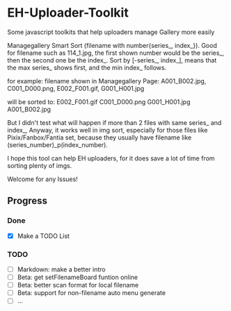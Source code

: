 # EH-Uploader-Toolkit
Some javascript toolkits that help uploaders manage Gallery more easily

Managegallery Smart Sort (filename with number{series_, index_}).
Good for filename such as 114_1.jpg, the first shown number would be the series_, then the second one be the index_.
Sort by [-series_, index_], means that the max series_ shows first, and the min index_ follows.

for example:
filename shown in Managegallery Page:
A001_B002.jpg, C001_D000.png, E002_F001.gif, G001_H001.jpg

will be sorted to:
E002_F001.gif
C001_D000.png
G001_H001.jpg
A001_B002.jpg

But I didn't test what will happen if more than 2 files with same series_ and index_,
Anyway, it works well in img sort, especially for those files like Pixix/Fanbox/Fantia set, because they usually have filename like (series_number)_p(index_number).

I hope this tool can help EH uploaders, for it does save a lot of time from sorting plenty of imgs.

Welcome for any Issues!

## Progress

### Done
- [x] Make a TODO List

### TODO
- [ ] Markdown: make a better intro
- [ ] Beta: get setFilenameBoard funtion online
- [ ] Beta: better scan format for local filename
- [ ] Beta: support for non-filename auto menu generate
- [ ] ...
